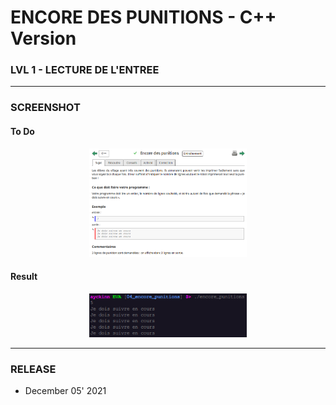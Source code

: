 # ENCORE DES PUNITIONS - C++ Version
### LVL 1 - LECTURE DE L'ENTREE

---
### **SCREENSHOT**

#### To Do
<div align="center">
    <img
        src="https://github.com/Ayckinn/CPP/blob/main/FRANCE_IOI/LEVEL_01/4_Lecture_entree/04_encore_punitions/todo.png"
        alt="DEMO"
        style="width:50%">
</div>

#### Result
<div align="center">
    <img
        src="https://github.com/Ayckinn/CPP/blob/main/FRANCE_IOI/LEVEL_01/4_Lecture_entree/04_encore_punitions/result.png"
        alt="DEMO"
        style="width:50%">
</div>

---
### **RELEASE**

- December 05' 2021